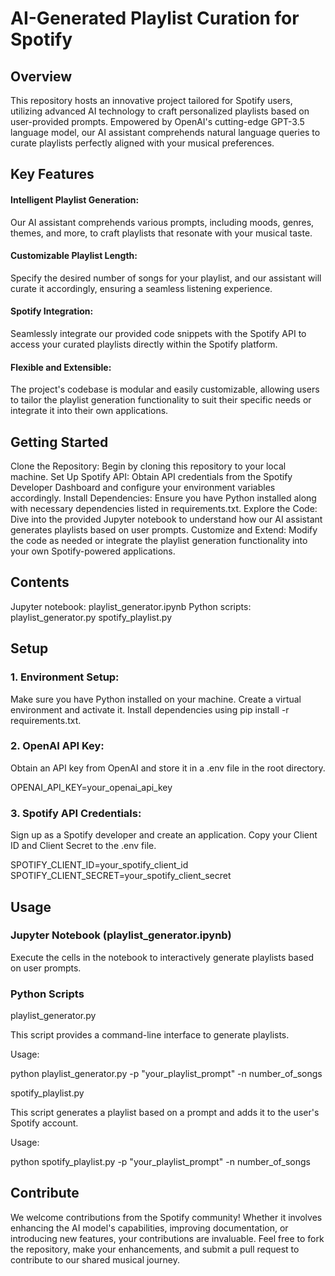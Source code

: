 # AI-Generated Playlist Curation for Spotify

## Overview

This repository hosts an innovative project tailored for Spotify users, utilizing advanced AI technology to craft personalized playlists based on user-provided prompts. Empowered by OpenAI's cutting-edge GPT-3.5 language model, our AI assistant comprehends natural language queries to curate playlists perfectly aligned with your musical preferences.

## Key Features

#### Intelligent Playlist Generation: 
Our AI assistant comprehends various prompts, including moods, genres, themes, and more, to craft playlists that resonate with your musical taste.
#### Customizable Playlist Length: 
Specify the desired number of songs for your playlist, and our assistant will curate it accordingly, ensuring a seamless listening experience.
#### Spotify Integration: 
Seamlessly integrate our provided code snippets with the Spotify API to access your curated playlists directly within the Spotify platform.
#### Flexible and Extensible: 
The project's codebase is modular and easily customizable, allowing users to tailor the playlist generation functionality to suit their specific needs or integrate it into their own applications.

## Getting Started

Clone the Repository: Begin by cloning this repository to your local machine.
Set Up Spotify API: Obtain API credentials from the Spotify Developer Dashboard and configure your environment variables accordingly.
Install Dependencies: Ensure you have Python installed along with necessary dependencies listed in requirements.txt.
Explore the Code: Dive into the provided Jupyter notebook to understand how our AI assistant generates playlists based on user prompts.
Customize and Extend: Modify the code as needed or integrate the playlist generation functionality into your own Spotify-powered applications.

## Contents
Jupyter notebook: playlist_generator.ipynb
Python scripts:
playlist_generator.py
spotify_playlist.py

## Setup

### 1. Environment Setup:
Make sure you have Python installed on your machine.
Create a virtual environment and activate it.
Install dependencies using pip install -r requirements.txt.

### 2. OpenAI API Key:
Obtain an API key from OpenAI and store it in a .env file in the root directory.

OPENAI_API_KEY=your_openai_api_key

### 3. Spotify API Credentials:

Sign up as a Spotify developer and create an application.
Copy your Client ID and Client Secret to the .env file.

SPOTIFY_CLIENT_ID=your_spotify_client_id
SPOTIFY_CLIENT_SECRET=your_spotify_client_secret

## Usage

### Jupyter Notebook (playlist_generator.ipynb)
Execute the cells in the notebook to interactively generate playlists based on user prompts.

### Python Scripts
playlist_generator.py

This script provides a command-line interface to generate playlists.

Usage:

python playlist_generator.py -p "your_playlist_prompt" -n number_of_songs

spotify_playlist.py

This script generates a playlist based on a prompt and adds it to the user's Spotify account.

Usage:

python spotify_playlist.py -p "your_playlist_prompt" -n number_of_songs

## Contribute

We welcome contributions from the Spotify community! Whether it involves enhancing the AI model's capabilities, improving documentation, or introducing new features, your contributions are invaluable. Feel free to fork the repository, make your enhancements, and submit a pull request to contribute to our shared musical journey.
